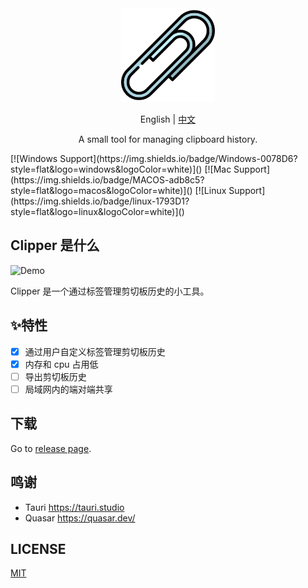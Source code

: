 <div align="center">
    <img height=150 src="https://github.com/a1393323447/clipper/blob/main/app-icon.png" />
</div>
<p align="center">
    <span>English</span>
    <span> | </span>
    <a href="README_CN.md">中文</a>
</p>
<p align="center"><span>A small tool for managing clipboard history.</span></p>
[![Windows Support](https://img.shields.io/badge/Windows-0078D6?style=flat&logo=windows&logoColor=white)]()
[![Mac Support](https://img.shields.io/badge/MACOS-adb8c5?style=flat&logo=macos&logoColor=white)]()
[![Linux Support](https://img.shields.io/badge/linux-1793D1?style=flat&logo=linux&logoColor=white)]()

## Clipper 是什么

![Demo](./demo.gif)

Clipper 是一个通过标签管理剪切板历史的小工具。

## ✨特性

- [x] 通过用户自定义标签管理剪切板历史
- [x] 内存和 cpu 占用低
- [ ] 导出剪切板历史
- [ ] 局域网内的端对端共享

## 下载

Go to [release page]().

## 鸣谢
- Tauri https://tauri.studio
- Quasar https://quasar.dev/

## LICENSE

[MIT]()
